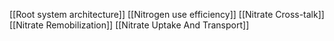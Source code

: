 [[Root system architecture]]
[[Nitrogen use efficiency]]
[[Nitrate Cross-talk]]
[[Nitrate Remobilization]]
[[Nitrate Uptake And Transport]]

